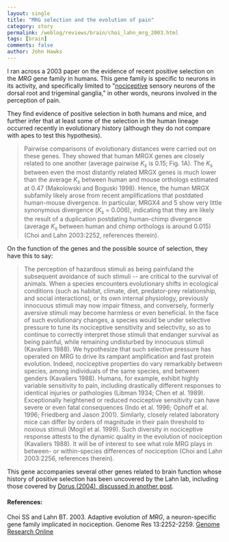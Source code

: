 ```yaml
---
layout: single 
title: "MRG selection and the evolution of pain" 
category: story
permalink: /weblog/reviews/brain/choi_lahn_mrg_2003.html
tags: [brain] 
comments: false 
author: John Hawks 
---
```



<p>
I ran across a 2003 paper on the evidence of recent positive selection on the <i>MRG</i> gene family in humans. This gene family is specific to neurons in its activity, and specifically limited to "<a href="http://serendip.brynmawr.edu/bb/neuro/neuro98/202s98-paper3/Pernar3.html">nociceptive</a> sensory neurons of the dorsal root and trigeminal ganglia," in other words, neurons involved in the perception of pain. 
</p>

<p>
They find evidence of positive selection in both humans and mice, and further infer that at least some of the selection in the human lineage occurred recently in evolutionary history (although they do not compare with apes to test this hypothesis). 
</p>

<blockquote>Pairwise comparisons of evolutionary distances were carried out on these genes. They showed that human MRGX genes are closely related to one another (average pairwise <i>K<sub>s</sub></i> is 0.15; Fig. 1A). The <i>K<sub>s</sub></i> between even the most distantly related MRGX genes is much lower than the average <i>K<sub>s</sub></i> between human and mouse orthologs estimated at 0.47 (Makolowski and Boguski 1998). Hence, the human MRGX subfamily likely arose from recent amplifications that postdated human-mouse divergence. In particular, MRGX4 and 5 show very little synonymous divergence (<i>K<sub>s</sub></i> = 0.006), indicating that they are likely the result of a duplication postdating human-chimp divergence (average <i>K<sub>s</sub></i> between human and chimp orthologs is around 0.015) (Choi and Lahn 2003:2252, references therein).</blockquote>

<p>
On the function of the genes and the possible source of selection, they have this to say: 
</p>

<blockquote>The perception of hazardous stimuli as being painfuland the subsequent avoidance of such stimuli -- are critical to the survival of animals. When a species encounters evolutionary shifts in ecological conditions (such as habitat, climate, diet, predator-prey relationship, and social interactions), or its own internal physiology, previously innocuous stimuli may now impair fitness, and conversely, formerly aversive stimuli may become harmless or even beneficial. In the face of such evolutionary changes, a species would be under selective pressure to tune its nociceptive sensitivity and selectivity, so as to continue to correctly interpret those stimuli that endanger survival as being painful, while remaining undisturbed by innocuous stimuli (Kavaliers 1988). We hypothesize that such selective pressure has operated on MRG to drive its rampant amplification and fast protein evolution. Indeed, nociceptive properties do vary remarkably between species, among individuals of the same species, and between genders (Kavaliers 1988). Humans, for example, exhibit highly variable sensitivity to pain, including drastically different responses to identical injuries or pathologies (Libman 1934; Chen et al. 1989). Exceptionally heightened or reduced nociceptive sensitivity can have severe or even fatal consequences (Indo et al. 1996; Ophoff et al. 1996; Friedberg and Jason 2001). Similarly, closely related laboratory mice can differ by orders of magnitude in their pain threshold to noxious stimuli (Mogil et al. 1999). Such diversity in nociceptive response attests to the dynamic quality in the evolution of nociception (Kavaliers 1988). It will be of interest to see what role MRG plays in between- or within-species differences of nociception (Choi and Lahn 2003:2256, references therein).</blockquote>

<p>
This gene accompanies several other genes related to brain function whose history of positive selection has been uncovered by the Lahn lab, including those covered by <a href="weblog/reviews/brain/dorus_2004.html">Dorus (2004), discussed in another post</a>. 
</p>

<h4>References:</h4>

<p class="cite">Choi SS and Lahn BT. 2003. Adaptive evolution of <i>MRG</i>, a neuron-specific gene family implicated in nociception. Genome Res 13:2252-2259. <a href="http://www.genome.org/cgi/content/full/13/10/2252">Genome Research Online</a></p>

